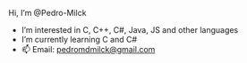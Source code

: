 Hi, I’m @Pedro-Milck
 - I’m interested in C, C++, C#, Java, JS and other languages
 - I’m currently learning C and C#
 - 📫 Email: pedromdmilck@gmail.com
 
<!---
Pedro-Milck/Pedro-Milck is a ✨ special ✨ repository because its `README.md` (this file) appears on your GitHub profile.
You can click the Preview link to take a look at your changes.
--->
